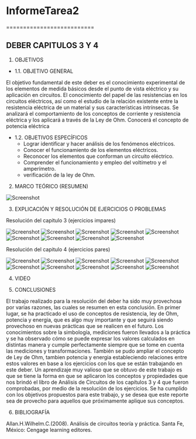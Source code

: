 # InformeTarea2
==========================
## DEBER CAPITULOS 3 Y 4
1. OBJETIVOS
* 1.1. OBJETIVO GENERAL

El objetivo fundamental de este deber  es el conocimiento experimental de los elementos de medida básicos desde el punto de vista eléctrico y su aplicación en circuitos. El conocimiento del papel de las resistencias en los circuitos eléctricos, así como el estudio de la relación existente entre la resistencia eléctrica de un material y sus características intrínsecas.
Se analizará el comportamiento de los conceptos de corriente y resistencia eléctrica y los aplicará a través de la Ley de Ohm. Conocerá el concepto de potencia eléctrica

* 1.2. OBJETIVOS ESPECÍFICOS
  * Lograr identificar y hacer análisis de los fenómenos eléctricos.
  * Conocer el funcionamiento de los elementos eléctricos.
  * Reconocer los elementos que conforman un circuito eléctrico.
  * Comprender el funcionamiento y empleo del voltímetro y el amperímetro. 
  * verificación de la ley de Ohm.

2. MARCO TEÓRICO (RESUMEN)

![Screenshot](DEBER3Y4/1.jpg)

3. EXPLICACIÓN Y RESOLUCIÓN DE EJERCICIOS O PROBLEMAS

Resolución del capitulo 3 (ejercicios impares)

![Screenshot](DEBER3Y4/2.jpg)
![Screenshot](DEBER3Y4/3.jpg)
![Screenshot](DEBER3Y4/4.jpg)
![Screenshot](DEBER3Y4/5.jpg)
![Screenshot](DEBER3Y4/6.jpg)
![Screenshot](DEBER3Y4/7.jpg)
![Screenshot](DEBER3Y4/8.jpg)
![Screenshot](DEBER3Y4/9.jpg)
![Screenshot](DEBER3Y4/10.jpg)

Resolución del capitulo 4 (ejercicios pares)

![Screenshot](DEBER3Y4/11.jpg)
![Screenshot](DEBER3Y4/12.jpg)
![Screenshot](DEBER3Y4/13.jpg)
![Screenshot](DEBER3Y4/14.jpg)
![Screenshot](DEBER3Y4/15.jpg)
![Screenshot](DEBER3Y4/16.jpg)
![Screenshot](DEBER3Y4/17.jpg)
![Screenshot](DEBER3Y4/18.jpg)
![Screenshot](DEBER3Y4/19.jpg)
![Screenshot](DEBER3Y4/20.jpg)

4. VIDEO


5. CONCLUSIONES

El trabajo realizado para la resolución del deber ha sido muy provechosa por varias razones, las cuales se resumen en esta conclusión. En primer lugar, se ha practicado el uso de conceptos de resistencia, ley de Ohm, potencia y energia, que es algo muy importante y que seguirá siendo provechoso en nuevas prácticas que se realicen en el futuro. Los conocimientos sobre la simbología, mediciones fueron llevados a la práctica y se ha observado cómo se puede expresar los valores calculados en distintas manera y cumple perfectamente siempre que se tome en cuenta las mediciones y transformaciones.
También se pudo ampliar el concepto de Ley de Ohm, tambien potencia y energia estableciendo relaciones entre estos valores en base a los ejercicios con los que se están trabajando en este deber. Un aprendizaje muy valioso que se obtuvo de este trabajo es que se tiene la forma en que se aplicaron los conceptos y propiedades que nos brindó el libro de Análisis de Circuitos de los capítulos 3 y 4 que fueron comprobadas, por medio de la resolución de los ejercicios. Se ha cumplido con los objetivos propuestos para este trabajo, y se desea que este reporte sea de provecho para aquellos que próximamente aplique sus conceptos.

6. BIBLIOGRAFÍA

Allan.H.Wilhelm.C.(2008). Análisis de circuitos teoría y práctica. Santa Fe, México: Cengage learning editores.
